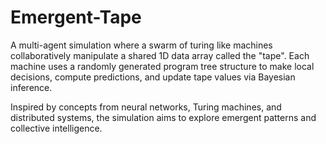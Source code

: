 # Emergent-Tape
A multi-agent simulation where a swarm of turing like machines collaboratively manipulate a shared 1D data array called the "tape". 
Each machine uses a randomly generated program tree structure to make local decisions, compute predictions, and update tape values via Bayesian inference.

Inspired by concepts from neural networks, 
Turing machines, and distributed systems, 
the simulation aims to explore emergent patterns and collective intelligence. 
